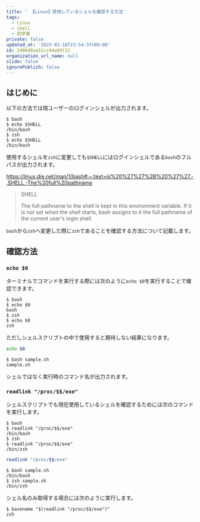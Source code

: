 ```yaml
---
title: ' 【Linux】使用しているシェルを確認する方法'
tags:
  - Linux
  - shell
  - 初学者
private: false
updated_at: '2023-03-18T23:54:37+09:00'
id: 2406d8aa51cc94e89f21
organization_url_name: null
slide: false
ignorePublish: false
---
```


## はじめに

以下の方法では現ユーザーのログインシェルが出力されます。  

```terminal
$ bash
$ echo $SHELL
/bin/bash
$ zsh
$ echo $SHELL  
/bin/bash
```

使用するシェルを`zsh`に変更しても`$SHELL`にはログインシェルである`bash`のフルパスが出力されます。 

https://linux.die.net/man/1/bash#:~:text=is%20%27%27%2B%20%27%27.-,SHELL,-The%20full%20pathname

> SHELL
>
> The full pathname to the shell is kept in this environment variable. If it is not set when the shell starts, bash assigns to it the full pathname of the current user's login shell.

`bash`から`zsh`へ変更した際に`zsh`であることを確認する方法について記載します。  

## 確認方法

### `echo $0`

ターミナルでコマンドを実行する際には次のように`echo $0`を実行することで確認できます。  

```terminal
$ bash
$ echo $0
bash
$ zsh
$ echo $0
zsh
```

ただしシェルスクリプトの中で使用すると期待しない結果になります。  

```sample.sh
echo $0

```

```terminal
$ bash sample.sh
sample.sh
```

シェルではなく実行時のコマンド名が出力されます。  

### `readlink "/proc/$$/exe"`

シェルスクリプトでも現在使用しているシェルを確認するためには次のコマンドを実行します。  

```terminal
$ bash
$ readlink "/proc/$$/exe"
/bin/bash
$ zsh
$ readlink "/proc/$$/exe"
/bin/zsh
```

```sample.sh
readlink "/proc/$$/exe"
```

```terminal
$ bash sample.sh
/bin/bash
$ zsh sample.sh
/bin/zsh
```

シェル名のみ取得する場合には次のように実行します。  

```terminal
$ basename "$(readlink "/proc/$$/exe")"
zsh
```
